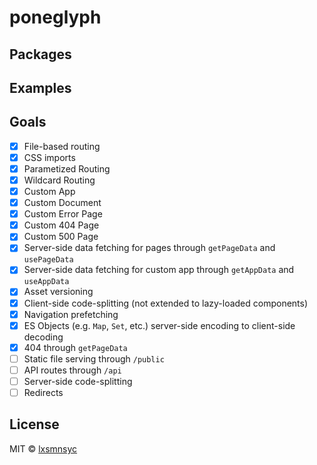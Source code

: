 # poneglyph

## Packages

## Examples

## Goals

- [X] File-based routing
- [X] CSS imports
- [X] Parametized Routing
- [X] Wildcard Routing
- [X] Custom App
- [X] Custom Document
- [X] Custom Error Page
- [X] Custom 404 Page
- [X] Custom 500 Page
- [X] Server-side data fetching for pages through `getPageData` and `usePageData`
- [X] Server-side data fetching for custom app through `getAppData` and `useAppData`
- [X] Asset versioning
- [X] Client-side code-splitting (not extended to lazy-loaded components)
- [X] Navigation prefetching
- [X] ES Objects (e.g. `Map`, `Set`, etc.) server-side encoding to client-side decoding
- [X] 404 through `getPageData`
- [ ] Static file serving through `/public`
- [ ] API routes through `/api`
- [ ] Server-side code-splitting
- [ ] Redirects

## License

MIT © [lxsmnsyc](https://github.com/lxsmnsyc)
